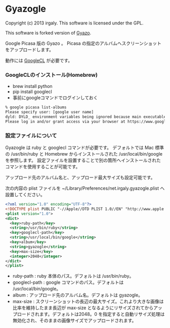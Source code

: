 # Gyazogle

Copyright (c) 2013 irgaly.
This software is licensed under the GPL.

This software is forked version of [Gyazo](https://github.com/gyazo/Gyazo).

Google Picasa 版の Gyazo 。 Picasa の指定のアルバムへスクリーンショットをアップロードします。

動作には [GoogleCL](https://code.google.com/p/googlecl/) が必要です。

### GoogleCLのインストール(Homebrew)

* brew install python
* pip install googlecl
* 事前にgoogleコマンドでログインしておく

```bash
% google picasa list-albums
Please specify user: [google user name]
dyld: DYLD_ environment variables being ignored because main executable (/usr/bin/osascript) is code signed with entitlements
Please log in and/or grant access via your browser at https://www.google.com/accounts/OAuthAuthorizeToken?oauth_token=.......&hd=default then hit enter. [Enter]
```

### 設定ファイルについて

Gyazogle は ruby と googlecl コマンドが必要です。
デフォルトでは Mac 標準の /usr/bin/ruby と Homebrew からインストールされた /usr/local/bin/google を参照します。
設定ファイルを設置することで別の箇所へインストールされたコマンドを使用することが可能です。

アップロード先のアルバム名と、アップロード最大サイズも設定可能です。

次の内容の plist ファイルを ~/Library/Preferences/net.irgaly.gyazogle.plist へ設置してください。

```xml
<?xml version="1.0" encoding="UTF-8"?>
<!DOCTYPE plist PUBLIC "-//Apple//DTD PLIST 1.0//EN" "http://www.apple.com/DTDs/PropertyList-1.0.dtd">
<plist version="1.0">
<dict>
  <key>ruby-path</key>
  <string>/usr/bin/ruby</string>
  <key>googlecl-path</key>
  <string>/usr/local/bin/google</string>
  <key>album</key>
  <string>gyazogle</string>
  <key>max-size</key>
  <integer>2048</integer>
</dict>
</plist>
```

* ruby-path : ruby 本体のパス。デフォルトは /usr/bin/ruby。
* googlecl-path : google コマンドのパス。デフォルトは /usr/local/bin/google。
* album : アップロード先のアルバム名。デフォルトは gyazogle。
* max-size : スクリーンショットの長辺の最大サイズ。これより大きな画像は比率を維持したまま長辺が max-size となるようにリサイズされてからアップロードされます。デフォルトは2048。0 を指定すると自動リサイズ処理は無効化され、そのままの画像サイズでアップロードされます。

